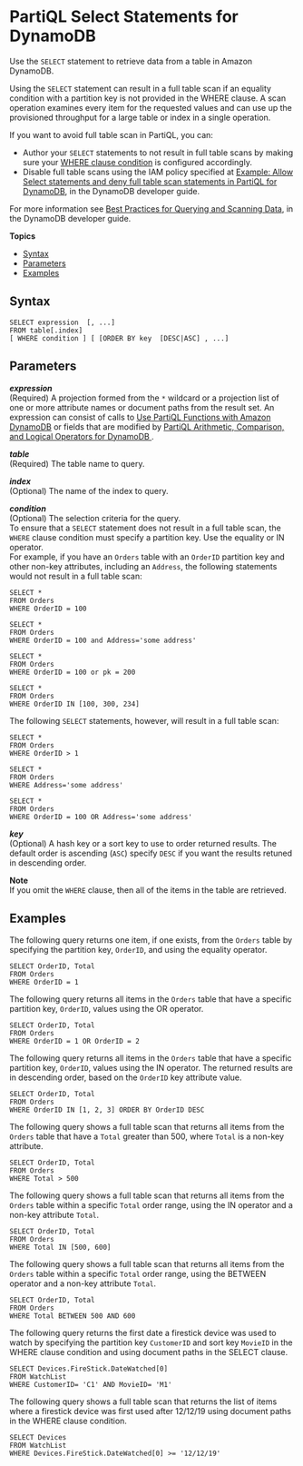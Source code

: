 # PartiQL Select Statements for DynamoDB<a name="ql-reference.select"></a>

Use the `SELECT` statement to retrieve data from a table in Amazon DynamoDB\.

Using the `SELECT` statement can result in a full table scan if an equality condition with a partition key is not provided in the WHERE clause\. A scan operation examines every item for the requested values and can use up the provisioned throughput for a large table or index in a single operation\. 

If you want to avoid full table scan in PartiQL, you can: 
+ Author your `SELECT` statements to not result in full table scans by making sure your [WHERE clause condition](https://docs.aws.amazon.com/amazondynamodb/latest/developerguide/ql-reference.select.html#ql-reference.select.parameters) is configured accordingly\.
+ Disable full table scans using the IAM policy specified at [Example: Allow Select statements and deny full table scan statements in PartiQL for DynamoDB](ql-iam.md#access-policy-ql-iam-example6), in the DynamoDB developer guide\.

For more information see [Best Practices for Querying and Scanning Data](https://docs.aws.amazon.com/amazondynamodb/latest/developerguide/bp-query-scan.html), in the DynamoDB developer guide\.

**Topics**
+ [Syntax](#ql-reference.select.syntax)
+ [Parameters](#ql-reference.select.parameters)
+ [Examples](#ql-reference.select.examples)

## Syntax<a name="ql-reference.select.syntax"></a>

```
SELECT expression  [, ...] 
FROM table[.index]
[ WHERE condition ] [ [ORDER BY key  [DESC|ASC] , ...]
```

## Parameters<a name="ql-reference.select.parameters"></a>

***expression***  
\(Required\) A projection formed from the `*` wildcard or a projection list of one or more attribute names or document paths from the result set\. An expression can consist of calls to [Use PartiQL Functions with Amazon DynamoDB](ql-functions.md) or fields that are modified by [PartiQL Arithmetic, Comparison, and Logical Operators for DynamoDB ](ql-operators.md)\.

***table***  
\(Required\) The table name to query\.

***index***  
\(Optional\) The name of the index to query\.

***condition***  
\(Optional\) The selection criteria for the query\.  
To ensure that a `SELECT` statement does not result in a full table scan, the `WHERE` clause condition must specify a partition key\. Use the equality or IN operator\.  
For example, if you have an `Orders` table with an `OrderID` partition key and other non\-key attributes, including an `Address`, the following statements would not result in a full table scan:  

```
SELECT * 
FROM Orders 
WHERE OrderID = 100

SELECT * 
FROM Orders 
WHERE OrderID = 100 and Address='some address'

SELECT * 
FROM Orders 
WHERE OrderID = 100 or pk = 200

SELECT * 
FROM Orders 
WHERE OrderID IN [100, 300, 234]
```
The following `SELECT` statements, however, will result in a full table scan:  

```
SELECT * 
FROM Orders 
WHERE OrderID > 1

SELECT * 
FROM Orders 
WHERE Address='some address'

SELECT * 
FROM Orders 
WHERE OrderID = 100 OR Address='some address'
```

***key***  
\(Optional\) A hash key or a sort key to use to order returned results\. The default order is ascending \(`ASC`\) specify `DESC` if you want the results retuned in descending order\.

**Note**  
If you omit the `WHERE` clause, then all of the items in the table are retrieved\.

## Examples<a name="ql-reference.select.examples"></a>

The following query returns one item, if one exists, from the `Orders` table by specifying the partition key, `OrderID`, and using the equality operator\.

```
SELECT OrderID, Total
FROM Orders
WHERE OrderID = 1
```

The following query returns all items in the `Orders` table that have a specific partition key, `OrderID`, values using the OR operator\.

```
SELECT OrderID, Total
FROM Orders
WHERE OrderID = 1 OR OrderID = 2
```

The following query returns all items in the `Orders` table that have a specific partition key, `OrderID`, values using the IN operator\. The returned results are in descending order, based on the `OrderID` key attribute value\.

```
SELECT OrderID, Total
FROM Orders
WHERE OrderID IN [1, 2, 3] ORDER BY OrderID DESC
```

The following query shows a full table scan that returns all items from the `Orders` table that have a `Total` greater than 500, where `Total` is a non\-key attribute\.

```
SELECT OrderID, Total 
FROM Orders
WHERE Total > 500
```

The following query shows a full table scan that returns all items from the `Orders` table within a specific `Total` order range, using the IN operator and a non\-key attribute `Total`\.

```
SELECT OrderID, Total 
FROM Orders
WHERE Total IN [500, 600]
```

The following query shows a full table scan that returns all items from the `Orders` table within a specific `Total` order range, using the BETWEEN operator and a non\-key attribute `Total`\.

```
SELECT OrderID, Total 
FROM Orders 
WHERE Total BETWEEN 500 AND 600
```

The following query returns the first date a firestick device was used to watch by specifying the partition key `CustomerID` and sort key `MovieID` in the WHERE clause condition and using document paths in the SELECT clause\.

```
SELECT Devices.FireStick.DateWatched[0] 
FROM WatchList 
WHERE CustomerID= 'C1' AND MovieID= 'M1'
```

The following query shows a full table scan that returns the list of items where a firestick device was first used after 12/12/19 using document paths in the WHERE clause condition\.

```
SELECT Devices 
FROM WatchList 
WHERE Devices.FireStick.DateWatched[0] >= '12/12/19'
```